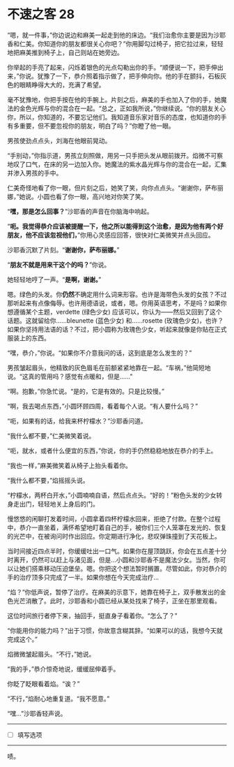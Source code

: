 # 不速之客 28

“嗯，就一件事，”你边说边和麻美一起走到他的床边。“我们治愈你主要是因为沙耶香和仁美。你知道你的朋友都很关心你吧？”你用脚勾过椅子，把它拉过来，轻轻地把麻美推到椅子上，自己则站在她旁边。

你举起的手亮了起来，闪烁着银色的光点勾勒出你的手。“顺便说一下，把手伸出来，”你说。犹豫了一下，恭介照着指示做了，把手伸向你。他的手在颤抖，石板灰色的眼睛睁得大大的，充满了希望。

毫不犹豫地，你把手按在他的手腕上。片刻之后，麻美的手也加入了你的手，她魔法的金色光辉与你的混合在一起。“总之，正如我所说，”你继续说。“你的朋友关心你，所以，你知道的，不要忘记他们。我知道音乐家对音乐的态度，也知道你的手有多重要，但不要忽视你的朋友，明白了吗？”你瞪了他一眼。

男孩使劲点点头，刘海在他眼前晃动。

“手别动，”你指示道，男孩立刻照做，用另一只手把头发从眼前拨开。焰微不可察地叹了口气，在床的另一边加入你。她魔法的紫水晶光辉与你的混合在一起，汇集并渗入男孩的手中。

仁美奇怪地看了你一眼，但片刻之后，她笑了笑，向你点点头。“谢谢你，萨布丽娜，”她说。小圆也看了你一眼，高兴地对你笑了笑。

“**嘿，那是怎么回事？**”沙耶香的声音在你脑海中响起。

“**呃。我觉得恭介应该被提醒一下，他之所以能得到这个治愈，是因为他有两个好朋友，他不应该忽视他们，**”你用心灵感应回答，很快对仁美微笑并点头回应。

沙耶香沉默了片刻。“**谢谢你，萨布丽娜。**”

“**朋友不就是用来干这个的吗？**”你说。

她轻轻地哼了一声。“**是啊，谢谢。**”

嗯。绿色的头发。你**仍然**不确定用什么词来形容。也许是海带色头发的女孩？不过那听起来有点像侮辱。也许用德语说，或者，嗯。你用英语思考，不是吗？如果你想遵循某个主题，verdette (绿色少女) 应该可以，你认为——然后又回到了这个话题。这就留给你......bleunette (蓝色少女) 和......rosette (玫瑰色少女)，也许？如果你坚持用法语的话？不过，把小圆称为玫瑰色少女，听起来就像是你贴在正式服装上的东西。

“嘿，恭介，”你说。“如果你不介意我问的话，这到底是怎么发生的？”

男孩皱起眉头，他精致的灰色眉毛在前额紧紧地靠在一起。“车祸，”他简短地说。“这真的管用吗？感觉有点暖和，但是......”

“啊。抱歉，”你急忙说。“是的，它是有效的。只是比较慢。”

“啊，我去喝点东西，”小圆环顾四周，看着每个人说。“有人要什么吗？”

“呃，如果有的话，给我来杯柠檬水？”沙耶香问道。

“我什么都不要，”仁美微笑着说。

“呃，就水，或者什么便宜的东西，”你说，你的手仍然稳稳地放在恭介的手上。

“我也一样，”麻美微笑着从椅子上抬头看着你。

“我什么都不要，”焰摇摇头说。

“柠檬水，两杯白开水，”小圆喃喃自语，然后点点头。“好的！”粉色头发的少女转身走出门，轻轻地关上身后的门。

慢悠悠的闲聊打发着时间，小圆拿着四杯柠檬水回来，拒绝了付款。在整个过程中，恭介一直坐着，满怀希望地盯着自己的手，被你们三个人笼罩在发光的、恢复的光芒中，在被询问时作出回应。你定期进行净化，悲叹弹珠撞到了天花板上。

当时间接近四点半时，你缓缓吐出一口气。如果你在屋顶跳跃，你会在五点差十分时离开，仍然可以赶上与渚见面，但是...小圆和沙耶香不是魔法少女。当然，你可以让她们搭乘移动压迫堡垒。嗯。你把这个想法暂时搁置。尽管如此，你对恭介的手的治疗顶多只完成了一半。如果你想在今天完成治疗...

“焰？”你低声说，暂停了治疗。在麻美的示意下，她靠在椅子上，双手散发出的金色光芒消散了。此时，沙耶香和小圆已经从某处找来了椅子，正坐在那里观看。

这位时间旅行者停下来，抽回手，挺直身子看着你。“怎么了？”

“你能用你的能力吗？”出于习惯，你故意含糊其辞。“如果可以的话，我想今天就完成这个。”

焰微微皱起眉头。“不行，”她说。

“我的手，”恭介惊奇地说，缓缓屈伸着手。

你眨了眨眼看着焰。“诶？”

“不行，”焰耐心地重复道。“我不愿意。”

“嘿...”沙耶香轻声说。

---

- [ ] 填写选项

---

啧。
